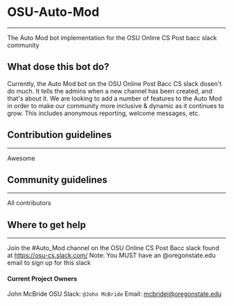 # OSU-Auto-Mod
___
The Auto Mod bot implementation for the OSU Online CS Post bacc slack community

## What dose this bot do?
Currently, the Auto Mod bot on the OSU Online Post Bacc CS slack dosen't do much. It tells the admins when a new channel has been created, and that's about it. We are looking to add a number of features to the Auto Mod in order to make our community more inclusive & dynamic as it continues to grow. This includes anonymous reporting, welcome messages, etc. 

## Contribution guidelines
___
Awesome

## Community guidelines
___
All contributors 

## Where to get help
___
Join the #Auto_Mod channel on the OSU Online CS Post Bacc slack found at https://osu-cs.slack.com/
Note: You MUST have an @oregonstate.edu email to sign up for this slack

#### Current Project Owners
John McBride 
OSU Slack: `@John McBride`
Email: mcbridej@oregonstate.edu